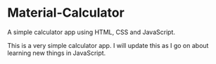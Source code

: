 # Material-Calculator
A simple calculator app using HTML, CSS and JavaScript.

This is a very simple calculator app. I will update this as I go on about learning new things in JavaScript. 